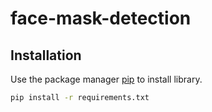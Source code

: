 # face-mask-detection
 
## Installation
Use the package manager [pip](https://pip.pypa.io/en/stable/) to install library.

```bash
pip install -r requirements.txt
```